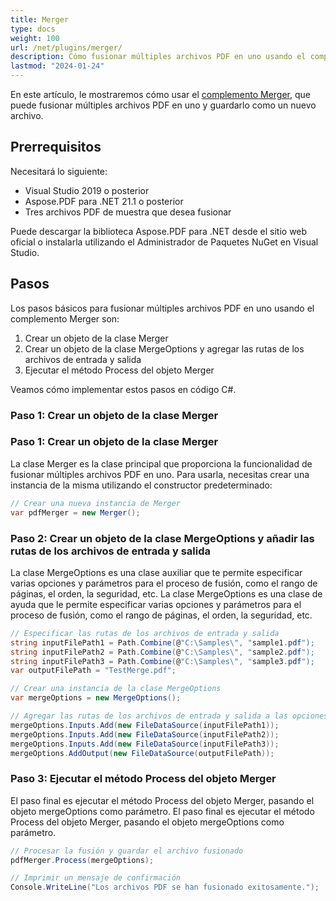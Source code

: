 ```yaml
---
title: Merger
type: docs
weight: 100
url: /net/plugins/merger/
description: Cómo fusionar múltiples archivos PDF en uno usando el complemento Aspose.PDF Merger
lastmod: "2024-01-24"
---
```


En este artículo, le mostraremos cómo usar el [complemento Merger](https://products.aspose.org/pdf/net/merger/), que puede fusionar múltiples archivos PDF en uno y guardarlo como un nuevo archivo.

## Prerrequisitos

Necesitará lo siguiente:

* Visual Studio 2019 o posterior
* Aspose.PDF para .NET 21.1 o posterior
* Tres archivos PDF de muestra que desea fusionar

Puede descargar la biblioteca Aspose.PDF para .NET desde el sitio web oficial o instalarla utilizando el Administrador de Paquetes NuGet en Visual Studio.

## Pasos

Los pasos básicos para fusionar múltiples archivos PDF en uno usando el complemento Merger son:

1. Crear un objeto de la clase Merger
2. Crear un objeto de la clase MergeOptions y agregar las rutas de los archivos de entrada y salida
3. Ejecutar el método Process del objeto Merger

Veamos cómo implementar estos pasos en código C#.

### Paso 1: Crear un objeto de la clase Merger
### Paso 1: Crear un objeto de la clase Merger

La clase Merger es la clase principal que proporciona la funcionalidad de fusionar múltiples archivos PDF en uno. Para usarla, necesitas crear una instancia de la misma utilizando el constructor predeterminado:

```cs
// Crear una nueva instancia de Merger
var pdfMerger = new Merger();
```

### Paso 2: Crear un objeto de la clase MergeOptions y añadir las rutas de los archivos de entrada y salida

La clase MergeOptions es una clase auxiliar que te permite especificar varias opciones y parámetros para el proceso de fusión, como el rango de páginas, el orden, la seguridad, etc.
La clase MergeOptions es una clase de ayuda que le permite especificar varias opciones y parámetros para el proceso de fusión, como el rango de páginas, el orden, la seguridad, etc.

```cs
// Especificar las rutas de los archivos de entrada y salida
string inputFilePath1 = Path.Combine(@"C:\Samples\", "sample1.pdf");
string inputFilePath2 = Path.Combine(@"C:\Samples\", "sample2.pdf");
string inputFilePath3 = Path.Combine(@"C:\Samples\", "sample3.pdf");
var outputFilePath = "TestMerge.pdf";

// Crear una instancia de la clase MergeOptions
var mergeOptions = new MergeOptions();

// Agregar las rutas de los archivos de entrada y salida a las opciones
mergeOptions.Inputs.Add(new FileDataSource(inputFilePath1));
mergeOptions.Inputs.Add(new FileDataSource(inputFilePath2));
mergeOptions.Inputs.Add(new FileDataSource(inputFilePath3));
mergeOptions.AddOutput(new FileDataSource(outputFilePath));
```

### Paso 3: Ejecutar el método Process del objeto Merger

El paso final es ejecutar el método Process del objeto Merger, pasando el objeto mergeOptions como parámetro.
El paso final es ejecutar el método Process del objeto Merger, pasando el objeto mergeOptions como parámetro.

```cs
// Procesar la fusión y guardar el archivo fusionado
pdfMerger.Process(mergeOptions);

// Imprimir un mensaje de confirmación
Console.WriteLine("Los archivos PDF se han fusionado exitosamente.");
```
